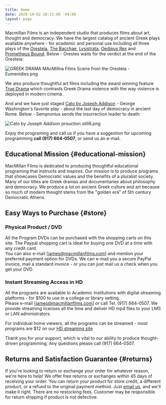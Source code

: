 ```yaml
---
title: Home
date: 2020-10-02 10:15:00 -04:00
layout: page
---
```


Macmillan Films is an independent studio that produces films about art, thought and democracy. We have the largest catalog of ancient Greek plays available anywhere - for academic and personal use including all three plays of the [Oresteia](https://www.macmillanfilms.com/programs/the-oresteia/), [The Bacchae](https://www.macmillanfilms.com/programs/the-bacchae/), [Lysistrata](https://www.macmillanfilms.com/programs/lysistrata-feature-film/), [Oedipus Rex](https://www.macmillanfilms.com/programs/oedipus-rex/) and [Prometheus Bound](https://www.macmillanfilms.com/programs/prometheus-bound/). Below - Orestes waits for the verdict at the end of the Oresteia:

![GREEK DRAMA MAcMillna Films Scene from the Oresteia - Eumenidies.png](/uploads/GREEK%20DRAMA%20MAcMillna%20Films%20Scene%20from%20the%20Oresteia%20-%20Eumenidies.png)

We also produce thoughtful art films including the award winning feature [True Drama](//TrueDramaMovie.com) which contrasts Greek Drama violence with the way violence is deployed in modern cinema.

And and we have just staged  [Cato by Joseph Addison](https://www.macmillanfilms.com/programs/cato) - George Washington's favorite play - about the last day of democracy in ancient Rome. Below - Sempronius sends the insurrection leader to death:

![Cato by Joseph Addison prouction still6.png](/uploads/Cato%20by%20Joseph%20Addison%20prouction%20still6.png)

Enjoy the programing and call us if you have a suggestion for upcoming programming **call (917) 664-0507**, or send us an e-mail.

## Educational Mission {#educational-mission}

MacMillan Films is dedicated to producing thoughtful educational programing that instructs and inspires. Our mission is to produce programs that showcases Democratic values and the benefits of a pluralist society. Many of our titles are Greek dramas and documentaries about philosophy and democracy. We produce a lot on ancient Greek culture and art because so much of modern thought stems from the "golden era" of 5th century Democratic Athens.

## Easy Ways to Purchase {#store}

### Physical Product / DVD

All the Program DVDs can be purchased with the shopping carts on this site. The Paypal shopping cart is ideal for buying one DVD at a time with any credit card.\
You can also e-mail \[james@macmillanfilms.com\] and mention your preferred payment option for DVDs. We can e-mail you a secure PayPal invoice, mail a standard invoice - or you can just mail us a check when you get your DVD.

### Instant Streaming Access in HD

All the programs are available to Academic Institutions with digital streaming platforms - for $100 to use in a college or library setting.\
Please e-mail \[james@macmillanfilms.com\] or call Tel. (917) 664-0507.
We provide streaming licenses all the time and deliver HD mp4 files to your LMS or LAN administrators.

For individual home viewers, all the programs can be streamed - most programs are $12  on our [HD streaming site](https://macmillanfilms.gumroad.com/) 

Thank you for your support, which is vital to our ability to produce thought-driven programming. Any questions please call (917) 664-0507.

## Returns and Satisfaction Guarantee {#returns}

If you're looking to return or exchange your order for whatever reason, we're here to help! We offer free returns or exchanges within 45 days of receiving your order. You can return your product for store credit, a different product, or a refund to the original payment method. Just [email us](mailto:james@brandapplause.com), and we'll make it right. There are no restocking fees. Customer may be responsible for return shipping if product is not defective.